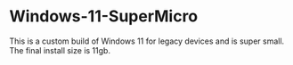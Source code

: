 # Windows-11-SuperMicro
This is a custom build of Windows 11 for legacy devices and is super small. The final install size is 11gb. 
